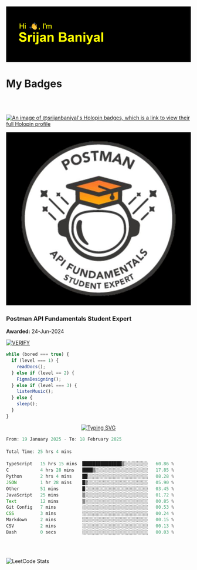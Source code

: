 ![Header](./header.png)

# My Badges

<Br />
<Br />

[![An image of @srijanbaniyal's Holopin badges, which is a link to view their full Holopin profile](https://holopin.me/srijanbaniyal)](https://holopin.io/@srijanbaniyal)

[![Postman API Fundamentals Student Expert](/Postman.jpeg)](https://api.badgr.io/public/assertions/r9BLLy0oTfKJBbkGuDI1zA)

### Postman API Fundamentals Student Expert

**Awarded:** 24-Jun-2024

[![VERIFY](https://img.shields.io/badge/VERIFY-blue)](https://badgecheck.io?url=https%3A%2F%2Fapi.badgr.io%2Fpublic%2Fassertions%2Fr9BLLy0oTfKJBbkGuDI1zA)

```javascript
while (bored === true) {
  if (level === 1) {
    readDocs();
  } else if (level == 2) {
    FigmaDesigning();
  } else if (level === 3) {
    listenMusic();
  } else {
    sleep();
  }
}
```

<p align="center">
  <a href="https://git.io/typing-svg"><img src="https://readme-typing-svg.demolab.com?font=Tilt+Prism&size=30&pause=1000&color=0FF75B&center=true&vCenter=true&width=800&height=80&lines=Time+spent+on+various+Programming+languages" alt="Typing SVG" /></a>
</p>

<!--START_SECTION:waka-->

```TypeScript
From: 19 January 2025 - To: 18 February 2025

Total Time: 25 hrs 4 mins

TypeScript   15 hrs 15 mins  ███████████████▒░░░░░░░░░   60.86 %
C            4 hrs 28 mins   ████▒░░░░░░░░░░░░░░░░░░░░   17.85 %
Python       2 hrs 4 mins    ██░░░░░░░░░░░░░░░░░░░░░░░   08.28 %
JSON         1 hr 28 mins    █▒░░░░░░░░░░░░░░░░░░░░░░░   05.90 %
Other        51 mins         █░░░░░░░░░░░░░░░░░░░░░░░░   03.45 %
JavaScript   25 mins         ▒░░░░░░░░░░░░░░░░░░░░░░░░   01.72 %
Text         12 mins         ▒░░░░░░░░░░░░░░░░░░░░░░░░   00.85 %
Git Config   7 mins          ░░░░░░░░░░░░░░░░░░░░░░░░░   00.53 %
CSS          3 mins          ░░░░░░░░░░░░░░░░░░░░░░░░░   00.24 %
Markdown     2 mins          ░░░░░░░░░░░░░░░░░░░░░░░░░   00.15 %
CSV          2 mins          ░░░░░░░░░░░░░░░░░░░░░░░░░   00.13 %
Bash         0 secs          ░░░░░░░░░░░░░░░░░░░░░░░░░   00.03 %
```

<!--END_SECTION:waka-->

<Br />
<Br />

![LeetCode Stats](https://leetcard.jacoblin.cool/Srijan-Baniyal?theme=dark&font=Rasa&ext=contest)
